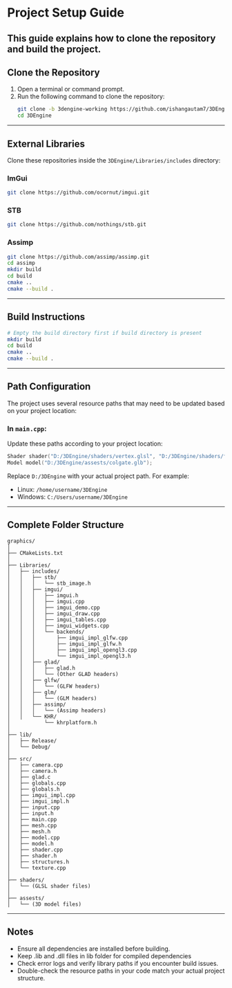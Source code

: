 # Project Setup Guide
This guide explains how to clone the repository and build the project.
---
## Clone the Repository
1. Open a terminal or command prompt.
2. Run the following command to clone the repository:
   ```bash
   git clone -b 3dengine-working https://github.com/ishangautam7/3DEngine.git
   cd 3DEngine
   ```
---
## External Libraries
Clone these repositories inside the `3DEngine/Libraries/includes` directory:
### ImGui
```bash
git clone https://github.com/ocornut/imgui.git
```
### STB
```bash
git clone https://github.com/nothings/stb.git
```
### Assimp
```bash
git clone https://github.com/assimp/assimp.git
cd assimp
mkdir build
cd build
cmake ..
cmake --build .
```
---
## Build Instructions
```bash
# Empty the build directory first if build directory is present
mkdir build
cd build
cmake ..
cmake --build .
```
---
## Path Configuration
The project uses several resource paths that may need to be updated based on your project location:
### In `main.cpp`:
Update these paths according to your project location:
```cpp
Shader shader("D:/3DEngine/shaders/vertex.glsl", "D:/3DEngine/shaders/fragment.glsl");
Model model("D:/3DEngine/assests/colgate.glb");
```
Replace `D:/3DEngine` with your actual project path. For example:
- Linux: `/home/username/3DEngine`
- Windows: `C:/Users/username/3DEngine`
---
## Complete Folder Structure
```
graphics/
│
├── CMakeLists.txt
│
├── Libraries/
│   ├── includes/
│   │   ├── stb/
│   │   │   └── stb_image.h
│   │   ├── imgui/
│   │   │   ├── imgui.h
│   │   │   ├── imgui.cpp
│   │   │   ├── imgui_demo.cpp
│   │   │   ├── imgui_draw.cpp
│   │   │   ├── imgui_tables.cpp
│   │   │   ├── imgui_widgets.cpp
│   │   │   └── backends/
│   │   │       ├── imgui_impl_glfw.cpp
│   │   │       ├── imgui_impl_glfw.h
│   │   │       ├── imgui_impl_opengl3.cpp
│   │   │       └── imgui_impl_opengl3.h
│   │   ├── glad/
│   │   │   ├── glad.h
│   │   │   └── (Other GLAD headers)
│   │   ├── glfw/
│   │   │   └── (GLFW headers)
│   │   ├── glm/
│   │   │   └── (GLM headers)
│   │   ├── assimp/
│   │   │   └── (Assimp headers)
│   │   └── KHR/
│           └── khrplatform.h
│
├── lib/
│   ├── Release/
│   └── Debug/
│
├── src/
│   ├── camera.cpp
│   ├── camera.h
│   ├── glad.c
│   ├── globals.cpp
│   ├── globals.h
│   ├── imgui_impl.cpp
│   ├── imgui_impl.h
│   ├── input.cpp
│   ├── input.h
│   ├── main.cpp
│   ├── mesh.cpp
│   ├── mesh.h
│   ├── model.cpp
│   ├── model.h
│   ├── shader.cpp
│   ├── shader.h
│   ├── structures.h
│   └── texture.cpp
│
├── shaders/
│   └── (GLSL shader files)
│
├── assests/
│   └── (3D model files)
```
---
## Notes
- Ensure all dependencies are installed before building.
- Keep .lib and .dll files in lib folder for compiled dependencies 
- Check error logs and verify library paths if you encounter build issues.
- Double-check the resource paths in your code match your actual project structure.
